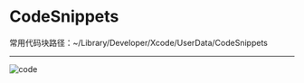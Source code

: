 # CodeSnippets
常用代码块路径：~/Library/Developer/Xcode/UserData/CodeSnippets

***
![code](https://github.com/CCBrother/CodeSnippets/blob/master/CodeSnippets.jpg)
